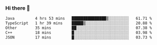 ### Hi there 👋

<!--START_SECTION:waka-->

```txt
Java         4 hrs 53 mins   ███████████████▒░░░░░░░░░   61.71 %
TypeScript   1 hr 39 mins    █████▒░░░░░░░░░░░░░░░░░░░   20.88 %
Other        35 mins         ██░░░░░░░░░░░░░░░░░░░░░░░   07.38 %
C++          18 mins         █░░░░░░░░░░░░░░░░░░░░░░░░   03.98 %
JSON         17 mins         █░░░░░░░░░░░░░░░░░░░░░░░░   03.73 %
```

<!--END_SECTION:waka-->

<!--
**jerry-shao/jerry-shao** is a ✨ _special_ ✨ repository because its `README.md` (this file) appears on your GitHub profile.

Here are some ideas to get you started:

- 🔭 I’m currently working on ...
- 🌱 I’m currently learning ...
- 👯 I’m looking to collaborate on ...
- 🤔 I’m looking for help with ...
- 💬 Ask me about ...
- 📫 How to reach me: ...
- 😄 Pronouns: ...
- ⚡ Fun fact: ...
-->
